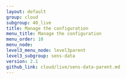 ```yaml
---
layout: default
group: cloud
subgroup: 40_live
title: Manage the configuration
menu_title: Manage the configuration
menu_order: 10
menu_node: 
level3_menu_node: level3parent
level3_subgroup: sens-data
version: 2.1
github_link: cloud/live/sens-data-parent.md
---
```


